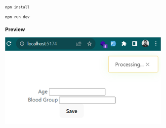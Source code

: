 ```text
npm install

npm run dev
```

### Preview
![Preview](public/assets/media/preview.png 'Preview')
